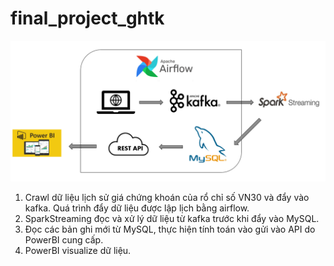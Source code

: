 # final_project_ghtk

![alt text](https://github.com/NguyenLam101101/final_project_ghtk/blob/main/Architecture.png)
 
1. Crawl dữ liệu lịch sử giá chứng khoán của rổ chỉ số VN30 và đẩy vào kafka. Quá trình đẩy dữ liệu được lập lịch bằng airflow.
2. SparkStreaming đọc và xử lý dữ liệu từ kafka trước khi đẩy vào MySQL.
3. Đọc các bản ghi mới từ MySQL, thực hiện tính toán vào gửi vào API do PowerBI cung cấp.
4. PowerBI visualize dữ liệu.
